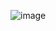 ![image](https://github.com/RevanArturito/CALCULATOR-DESIGN/assets/152382596/473f881b-a3fc-44f8-a29e-6d6810b6b6fa)
